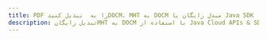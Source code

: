 ---title: PDF را به  تبدیل کنیدDOCM، MHT به DOCM مبدل رایگان یا Java SDKdescription: تبدیل رایگانMHT به DOCM با استفاده از Java Cloud APIs & SDK همچنین اسناد PDF را در Cloud ایجاد، ویرایش و رندر کنید.---